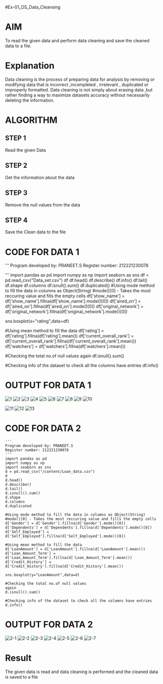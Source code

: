 #Ex-01_DS_Data_Cleansing
# AIM
To read the given data and perform data cleaning and save the cleaned data to a file.

# Explanation
Data cleaning is the process of preparing data for analysis by removing or modifying data that is incorrect ,incompleted , irrelevant , duplicated or improperly formatted. Data cleaning is not simply about erasing data ,but rather finding a way to maximize datasets accuracy without necessarily deleting the information.

# ALGORITHM
## STEP 1
Read the given Data

## STEP 2
Get the information about the data

## STEP 3
Remove the null values from the data

## STEP 4
Save the Clean data to the file

# CODE FOR DATA 1

'''
Program developed by: PRANEET.S
Register number: 212221230078

'''
import pandas as pd
import numpy as np
import seaborn as sns
df = pd.read_csv("Data_set.csv")
df
df.head()
df.describe()
df.info()
df.tail()
df.shape
df.columns
df.isnull().sum()
df.duplicated()
#Using mode method to fill the data in columns as Object(String)
#mode()[0] - Takes the most reccuring value and fills the empty cells
df['show_name'] = df['show_name'].fillna(df['show_name'].mode()[0])
df['aired_on'] = df['aired_on'].fillna(df['aired_on'].mode()[0])
df['original_network'] = df['original_network'].fillna(df['original_network'].mode()[0])

sns.boxplot(x="rating",data=df)

#Using mean method to fill the data
df['rating'] = df['rating'].fillna(df['rating'].mean())
df['current_overall_rank'] = df['current_overall_rank'].fillna(df['current_overall_rank'].mean())
df['watchers'] = df['watchers'].fillna(df['watchers'].mean())

#Checking the total no.of null values again
df.isnull().sum()

#Checking info of the dataset to check all the columns have entries
df.info()


# OUTPUT FOR DATA 1


![1](https://user-images.githubusercontent.com/93901857/189408463-6dcb0f99-88df-4c2a-b6f5-483290965dd8.jpeg)
![2](https://user-images.githubusercontent.com/93901857/189408471-bf11a70d-d813-4f69-99c1-06f8ce16bbd8.jpeg)
![3](https://user-images.githubusercontent.com/93901857/189408474-cde337ed-86b8-4fb1-a6bc-486cb669512a.jpeg)
![4](https://user-images.githubusercontent.com/93901857/189408475-fd798d66-67e4-4ef4-9240-1b31a8d88036.jpeg)
![5](https://user-images.githubusercontent.com/93901857/189408479-86dec374-4db9-4d14-a434-719f85177f13.jpeg)
![6](https://user-images.githubusercontent.com/93901857/189408484-e4774740-45c8-46c5-90b5-cfe59edbe0a6.jpeg)
![7](https://user-images.githubusercontent.com/93901857/189408490-8f723f4f-e462-41d9-b82f-a8b72a60c2bc.jpeg)
![8](https://user-images.githubusercontent.com/93901857/189408492-8062bccd-bf60-484b-a1f5-dd695af2d635.jpeg)
![9](https://user-images.githubusercontent.com/93901857/189408495-f8f22dff-0614-4a06-862f-7e25225b3e8f.jpeg)
![10](https://user-images.githubusercontent.com/93901857/189408496-518226c3-1fdc-44a5-a62a-396c02102531.jpeg)

![11](https://user-images.githubusercontent.com/93901857/189410758-98b22481-1507-4380-890d-b6b4ec18c637.jpeg)
![12](https://user-images.githubusercontent.com/93901857/189410762-93716ce7-1f0c-4dd3-b980-f35ee3784c08.jpeg)
![13](https://user-images.githubusercontent.com/93901857/189410764-2ca3ed1d-8085-46ea-8229-92d00db55738.jpeg)


# CODE FOR DATA 2

```
'''
Program developed by: PRANEET.S
Register number: 212221230078
'''
import pandas as pd
import numpy as np
import seaborn as sns
d = pd.read_csv("/content/Loan_data.csv")
d
d.head()
d.describe()
d.tail()
d.isnull().sum()
d.shape
d.columns
d.duplicated

#Using mode method to fill the data in columns as Object(String)
#mode()[0] - Takes the most reccuring value and fills the empty cells
d['Gender'] = d['Gender'].fillna(d['Gender'].mode()[0])
d['Dependents'] = d['Dependents'].fillna(d['Dependents'].mode()[0])
d['Self_Employed'] = d['Self_Employed'].fillna(d['Self_Employed'].mode()[0])

#Using mean method to fill the data
d['LoanAmount'] = d['LoanAmount'].fillna(d['LoanAmount'].mean())
d['Loan_Amount_Term'] = d['Loan_Amount_Term'].fillna(d['Loan_Amount_Term'].mean())
d['Credit_History'] = d['Credit_History'].fillna(d['Credit_History'].mean())

sns.boxplot(y="LoanAmount",data=d)

#Checking the total no.of null values
again
d.isnull().sum()

#Checking info of the dataset to check all the columns have entries
d.info()

```

# OUTPUT FOR DATA 2


![2-1](https://user-images.githubusercontent.com/93901857/189519384-d362b0bb-3e29-47b4-9e03-29ce51d24f7c.jpeg)
![2-2](https://user-images.githubusercontent.com/93901857/189519387-8e2e03f3-3744-4f9a-b04c-a33d647eae4f.jpeg)
![2-3](https://user-images.githubusercontent.com/93901857/189519389-b0f7a67d-3ae2-4735-8da3-95839041fc16.jpeg)
![2-4](https://user-images.githubusercontent.com/93901857/189519391-8d42ad95-909e-4dc8-8a11-5b6ea6965bab.jpeg)
![2-5](https://user-images.githubusercontent.com/93901857/189519399-42c9540f-31d6-4748-8f4b-5bbb74719959.jpeg)
![2-6](https://user-images.githubusercontent.com/93901857/189519403-5b58b5a5-953e-4ebf-865b-039929d92a03.jpeg)
![2-7](https://user-images.githubusercontent.com/93901857/189519404-328f0ab6-2ee8-4bde-8fc1-c0a0a856a030.jpeg)

# Result
The given data is read and data cleaning is performed and the cleaned data is saved to a file
